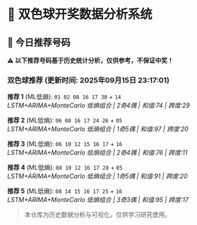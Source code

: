 # 🎯 双色球开奖数据分析系统

<!-- BEGIN:recommendations -->
## 🎯 今日推荐号码

**⚠️ 以下推荐号码基于历史统计分析，仅供参考，不保证中奖！**

### 双色球推荐 (更新时间: 2025年09月15日 23:17:01)

**推荐 1** (ML低熵): `01 02 08 16 17 30` + `14`  
*LSTM+ARIMA+MonteCarlo 低熵组合 | 2奇4偶 | 和值:74 | 跨度:29*

**推荐 2** (ML低熵): `06 08 16 17 24 26` + `05`  
*LSTM+ARIMA+MonteCarlo 低熵组合 | 1奇5偶 | 和值:97 | 跨度:20*

**推荐 3** (ML低熵): `06 10 12 15 16 17` + `16`  
*LSTM+ARIMA+MonteCarlo 低熵组合 | 2奇4偶 | 和值:76 | 跨度:11*

**推荐 4** (ML低熵): `08 10 12 16 17 28` + `05`  
*LSTM+ARIMA+MonteCarlo 低熵组合 | 1奇5偶 | 和值:91 | 跨度:20*

**推荐 5** (ML低熵): `08 14 15 16 17 25` + `16`  
*LSTM+ARIMA+MonteCarlo 低熵组合 | 3奇3偶 | 和值:95 | 跨度:17*

<!-- END:recommendations -->


































> 本仓库为历史数据分析与可视化，仅供学习研究使用。
